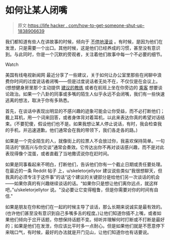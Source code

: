 # 如何让某人闭嘴

> 原文:[https://life hacker . com/how-to-get-someone-shut-up-1838906639](https://lifehacker.com/how-to-get-someone-to-shut-up-1838906639)

我们都知道有些人在讲故事的时候，倾向于 [不停地漫谈](https://lifehacker.com/how-to-deal-with-someone-who-constantly-rambles-1677630626) 。有时候，是因为他们在发泄，只是需要一个出口。其他时候，这是他们已经养成的习惯，甚至没有意识到。与此同时，你是一个沉默的旁观者，关注着他们故事中每一个不必要的细节。

Watch

美国有线电视新闻网 最近分享了一些建议，关于如何让办公室里那些在闲聊中浪费你时间的过度说话者闭嘴——但是过度说话者无处不在，不仅仅是在会议上。(想想健身房里那个主动提供 [建议的教练](https://vitals.lifehacker.com/1838154201) 或者在航班上坐在你旁边的 [乘客](https://lifehacker.com/do-you-applaud-when-your-flight-lands-1838256302) 想要谈论政治。如果一个八卦的同事或多嘴的陌生人似乎永远不会闭嘴，我们有一些快速逃离的想法，取决于你有多熟悉。

首先，在谈话中表现出明显的不感兴趣的迹象可能会让你受益，而不必打断他们；戴上耳机，用一个词来回答，或者身体背对着耳机，以此来表达你真的希望对话结束。(不要犯傻，假设他们也不是。如果我想让某人停止说话，有时，我会检查我的手机，并迅速道歉。他们通常会在我的带领下，我们各走各的路。)

如果是一个完全陌生的人，就像街上的拉票人不会放过你，我喜欢保持简单。一句简洁的“很高兴与你交谈”通常会奏效。它传达出你不再对谈话感兴趣，而不是对此表现得像个混蛋，或者直截了当地撒谎说你在赶时间。

如果是同事看起来不明白，打断他们，告诉他们你有一个截止日期或责任要处理。在最近的一条 Reddit 帖子 上，u/skeletorjellytor 建议说些类似“我很想聊天，但我真的必须专注于这件事”的话“这个建议的关键部分是给他们另一次谈话的机会——如果你真的有兴趣继续谈话的话。“如果你只是想让他们离你远点，就这样吧，”u/skeletorjellytor 说。"没必要让它变得粗鲁，但是你需要对你的时间有自信."

如果是朋友在你和他们在一起的时候主导了谈话，那么长期来说诚实是最有效的。(也许他们甚至没有意识到自己多嘴多舌的程度。)让他们知道你插不上嘴，或者如果他们倾向于岔开话题，你想保持话题不变。倾听并理解何时打断或不打断是最好的；如果是他们在发泄，你应该比平时多一点耐心。但是如果他们就是不愿意停下来喘口气，有时候，最好的办法就是开门见山，让他们知道你也有话要说。